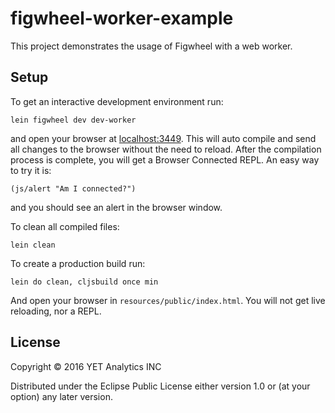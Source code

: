 # figwheel-worker-example

This project demonstrates the usage of Figwheel with a web worker.

## Setup

To get an interactive development environment run:

    lein figwheel dev dev-worker

and open your browser at [localhost:3449](http://localhost:3449/).
This will auto compile and send all changes to the browser without the
need to reload. After the compilation process is complete, you will
get a Browser Connected REPL. An easy way to try it is:

    (js/alert "Am I connected?")

and you should see an alert in the browser window.

To clean all compiled files:

    lein clean

To create a production build run:

    lein do clean, cljsbuild once min

And open your browser in `resources/public/index.html`. You will not
get live reloading, nor a REPL.

## License

Copyright © 2016 YET Analytics INC

Distributed under the Eclipse Public License either version 1.0 or (at your option) any later version.
